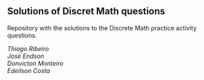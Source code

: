 ## Solutions of Discret Math questions

Repository with the solutions to the Discrete Math practice activity questions.

_Thiago Ribeiro_\
_José Endson_\
_Donvicton Monteiro_\
_Edeilson Costa_